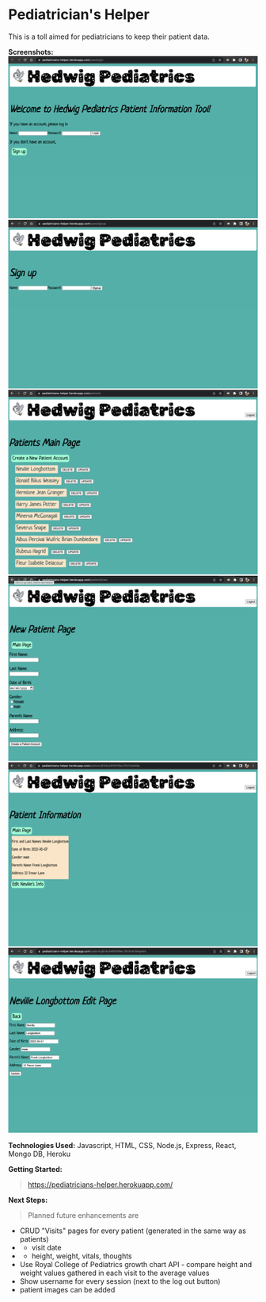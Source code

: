 
# Pediatrician's Helper
This is a toll aimed for pediatricians to keep their patient data.

**Screenshots:** 
![Login Page](/screenshots/1.png)
![Signup Page](/screenshots/2.png)
![Index Page](/screenshots/3.png)
![New Page](/screenshots/4.png)
![Show Page](/screenshots/5.png)
![Edit Page](/screenshots/6.png)

**Technologies Used:** Javascript, HTML, CSS, Node.js, Express, React, Mongo DB, Heroku

**Getting Started:** 
> https://pediatricians-helper.herokuapp.com/

**Next Steps:** 

> Planned future enhancements are
> 

 - CRUD "Visits" pages for every patient (generated in the same way as patients)
 -  - visit date
 -  - height, weight, vitals, thoughts
 - Use Royal College of Pediatrics growth chart API - compare height and weight values gathered in each visit to the average values
 - Show username for every session (next to the log out button)
 - patient images can be added

